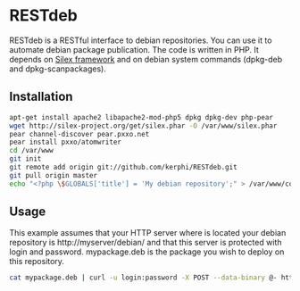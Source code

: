 RESTdeb
=======

RESTdeb is a RESTful interface to debian repositories. You can use it to automate debian package publication. 
The code is written in PHP. It depends on [Silex framework](http://silex-project.org/) and on debian system commands (dpkg-deb and dpkg-scanpackages).

Installation
------------

```bash
apt-get install apache2 libapache2-mod-php5 dpkg dpkg-dev php-pear
wget http://silex-project.org/get/silex.phar -O /var/www/silex.phar
pear channel-discover pear.pxxo.net
pear install pxxo/atomwriter
cd /var/www
git init
git remote add origin git://github.com/kerphi/RESTdeb.git
git pull origin master
echo "<?php \$GLOBALS['title'] = 'My debian repository';" > /var/www/config.php
```

Usage
-----

This example assumes that your HTTP server where is located your debian repository is http://myserver/debian/ and that this server is protected with login and password. mypackage.deb is the package you wish to deploy on this repository.

```bash
cat mypackage.deb | curl -u login:password -X POST --data-binary @- http://myserver/debian/
```
